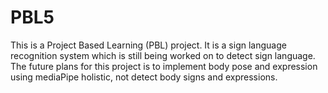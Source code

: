 # PBL5
This is a Project Based Learning (PBL) project. It is a sign language recognition system which is still being worked on to detect sign language. The future plans for this project is to implement body pose and expression using mediaPipe holistic, not detect body signs and expressions. 
